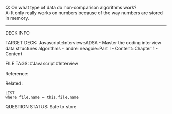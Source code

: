 Q: On what type of data do non-comparison algorithms work?  
A: It only really works on numbers because of the way numbers are stored in memory.
<!--ID: 1693659889688-->

---

DECK INFO

TARGET DECK: Javascript::Interview::ADSA - Master the coding interview data structures algorithms - andrei neagoie::Part I - Content::Chapter 1 - Content

FILE TAGS: #Javascript #Interview

Reference:

Related:

```dataview
LIST
where file.name = this.file.name
```


QUESTION STATUS: Safe to store
